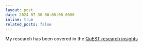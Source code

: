 ```yaml
---
layout: post
date: 2024-07-30 00:00:00-0000
inline: true
related_posts: false
---
```


My research has been covered in the [QuEST research insights](https://blogs.imperial.ac.uk/imperialquest/)
